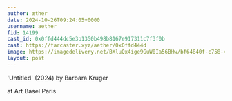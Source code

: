 ```yaml
---
author: æther
date: 2024-10-26T09:24:05+0000
username: aether
fid: 14199
cast_id: 0x0ffd444dc5e3b1350b498b8167e917311c7f3f0b
cast: https://farcaster.xyz/aether/0x0ffd444d
image: https://imagedelivery.net/BXluQx4ige9GuW0Ia56BHw/bf64840f-c758-481b-9afe-7b58ebdbb500/original
layout: post
---
```


'Untitled' (2024)
by Barbara Kruger

at Art Basel Paris

<img src='https://imagedelivery.net/BXluQx4ige9GuW0Ia56BHw/bf64840f-c758-481b-9afe-7b58ebdbb500/original' alt='' referrerpolicy='no-referrer'/>
